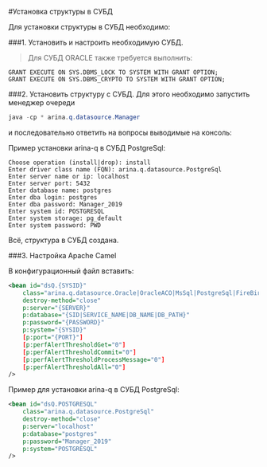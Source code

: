 #Установка структуры в СУБД

Для установки структуры в СУБД необходимо: 

###1. Установить и настроить необходимую СУБД.

>Для СУБД ORACLE также требуется выполнить:
```
GRANT EXECUTE ON SYS.DBMS_LOCK TO SYSTEM WITH GRANT OPTION;
GRANT EXECUTE ON SYS.DBMS_CRYPTO TO SYSTEM WITH GRANT OPTION;
```

###2. Установить структуру с СУБД.
Для этого необходимо запустить менеджер очереди
```java
java -cp * arina.q.datasource.Manager
```

и последовательно ответить на вопросы выводимые на консоль:

Пример установки arina-q в СУБД PostgreSql:

```text
Choose operation (install|drop): install
Enter driver class name (FQN): arina.q.datasource.PostgreSql                                         
Enter server name or ip: localhost
Enter server port: 5432
Enter database name: postgres
Enter dba login: postgres 
Enter dba password: Manager_2019
Enter system id: POSTGRESQL
Enter system storage: pg_default
Enter system password: PWD
```

Всё, структура в СУБД создана.


###3. Настройка Apache Camel

В конфигурационный файл вставить:
```xml
<bean id="dsQ.{SYSID}"
    class="arina.q.datasource.Oracle|OracleACO|MsSql|PostgreSql|FireBird|MySql|MariaDb"
    destroy-method="close"
    p:server="{SERVER}"
    p:database="{SID|SERVICE_NAME|DB_NAME|DB_PATH}"
    p:password="{PASSWORD}"
    p:system="{SYSID}"
    [p:port="{PORT}"]
    [p:perfAlertThresholdGet="0"]
    [p:perfAlertThresholdCommit="0"]
    [p:perfAlertThresholdProcessMessage="0"]
    [p:perfAlertThresholdAll="0"]
/>
```              
Пример для установки arina-q в СУБД PostgreSql:

```xml
<bean id="dsQ.POSTGRESQL"
    class="arina.q.datasource.PostgreSql"
    destroy-method="close"
    p:server="localhost"
    p:database="postgres"
    p:password="Manager_2019"
    p:system="POSTGRESQL"
/>
```
